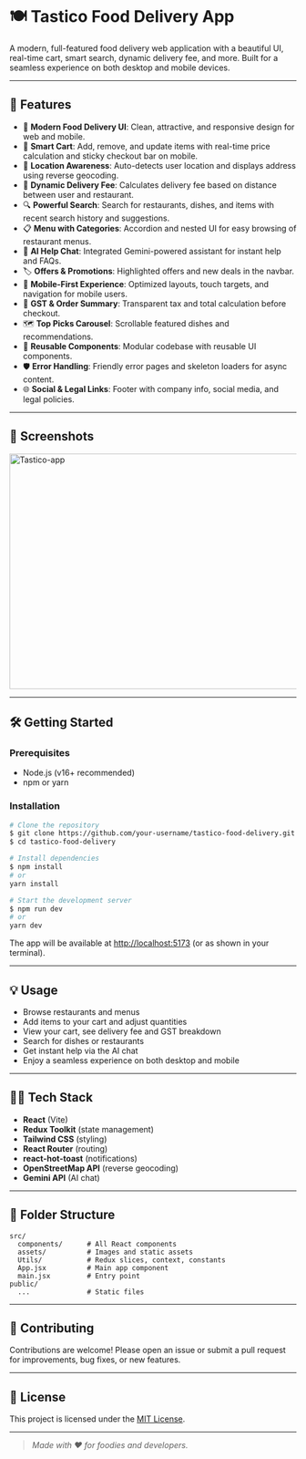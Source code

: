 # 🍽️ Tastico Food Delivery App

A modern, full-featured food delivery web application with a beautiful UI, real-time cart, smart search, dynamic delivery fee, and more. Built for a seamless experience on both desktop and mobile devices.

---

## 🚀 Features

- 🍔 **Modern Food Delivery UI**: Clean, attractive, and responsive design for web and mobile.
- 🛒 **Smart Cart**: Add, remove, and update items with real-time price calculation and sticky checkout bar on mobile.
- 📍 **Location Awareness**: Auto-detects user location and displays address using reverse geocoding.
- 🚚 **Dynamic Delivery Fee**: Calculates delivery fee based on distance between user and restaurant.
- 🔍 **Powerful Search**: Search for restaurants, dishes, and items with recent search history and suggestions.
- 📋 **Menu with Categories**: Accordion and nested UI for easy browsing of restaurant menus.
- 💬 **AI Help Chat**: Integrated Gemini-powered assistant for instant help and FAQs.
- 🏷️ **Offers & Promotions**: Highlighted offers and new deals in the navbar.
- 📱 **Mobile-First Experience**: Optimized layouts, touch targets, and navigation for mobile users.
- 🧾 **GST & Order Summary**: Transparent tax and total calculation before checkout.
- 🗺️ **Top Picks Carousel**: Scrollable featured dishes and recommendations.
- 🧩 **Reusable Components**: Modular codebase with reusable UI components.
- 🛡️ **Error Handling**: Friendly error pages and skeleton loaders for async content.
- 🌐 **Social & Legal Links**: Footer with company info, social media, and legal policies.

---

## 📸 Screenshots

<img width="943" height="413" alt="Tastico-app" src="https://github.com/user-attachments/assets/002b921f-f82c-45d9-940c-53fce34b9c9f" />

---

## 🛠️ Getting Started

### Prerequisites
- Node.js (v16+ recommended)
- npm or yarn

### Installation
```bash
# Clone the repository
$ git clone https://github.com/your-username/tastico-food-delivery.git
$ cd tastico-food-delivery

# Install dependencies
$ npm install
# or
yarn install

# Start the development server
$ npm run dev
# or
yarn dev
```

The app will be available at [http://localhost:5173](http://localhost:5173) (or as shown in your terminal).

---

## 💡 Usage
- Browse restaurants and menus
- Add items to your cart and adjust quantities
- View your cart, see delivery fee and GST breakdown
- Search for dishes or restaurants
- Get instant help via the AI chat
- Enjoy a seamless experience on both desktop and mobile

---

## 🧑‍💻 Tech Stack
- **React** (Vite)
- **Redux Toolkit** (state management)
- **Tailwind CSS** (styling)
- **React Router** (routing)
- **react-hot-toast** (notifications)
- **OpenStreetMap API** (reverse geocoding)
- **Gemini API** (AI chat)

---

## 📁 Folder Structure
```
src/
  components/      # All React components
  assets/          # Images and static assets
  Utils/           # Redux slices, context, constants
  App.jsx          # Main app component
  main.jsx         # Entry point
public/
  ...              # Static files
```

---

## 🤝 Contributing
Contributions are welcome! Please open an issue or submit a pull request for improvements, bug fixes, or new features.

---

## 📄 License
This project is licensed under the [MIT License](LICENSE).

---

> _Made with ❤️ for foodies and developers._
